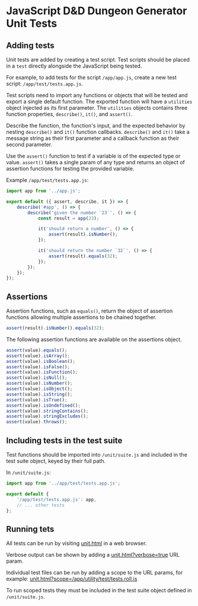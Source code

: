 # JavaScript D&D Dungeon Generator Unit Tests

## Adding tests

Unit tests are added by creating a test script. Test scripts should be placed
in a `test` directly alongside the JavaScript being tested.

For example, to add tests for the script `/app/app.js`, create a new test
script: `/app/test/tests.app.js`.

Test scripts need to import any functions or objects that will be tested and
export a single default function. The exported function will have a `utilities`
object injected as its first parameter. The `utilities` objects contains three
function properties, `describe()`, `it()`, and `assert()`.

Describe the function, the function's input, and the expected behavior by
nesting `describe()` and `it()` function callbacks. `describe()` and `it()`
take a message string as their first parameter and a callback function as their
second parameter.

Use the `assert()` function to test if a variable is of the expected type or
value. `assert()` takes a single param of any type and returns an object of
assertion functions for testing the provided variable.

Example `/app/test/tests.app.js`:

```js
import app from '../app.js';

export default ({ assert, describe, it }) => {
    describe('#app', () => {
        describe('given the number `23`', () => {
            const result = app(23);

            it('should return a number', () => {
                assert(result).isNumber();
            });

            it('should return the number `32`', () => {
                assert(result).equals(32);
            });
        });
    });
});
```

## Assertions

Assertion functions, such as `equals()`, return the object of assertion
functions allowing multiple assertions to be chained together.

```js
assert(result).isNumber().equals(32);
```

The following assertion functions are available on the assertions object.

```js
assert(value).equals();
assert(value).isArray();
assert(value).isBoolean();
assert(value).isFalse();
assert(value).isFunction();
assert(value).isNull();
assert(value).isNumber();
assert(value).isObject();
assert(value).isString();
assert(value).isTrue();
assert(value).isUndefined();
assert(value).stringContains();
assert(value).stringExcludes();
assert(value).throws();
```

## Including tests in the test suite

Test functions should be imported into `/unit/suite.js` and included in the
test suite object, keyed by their full path.

In `/unit/suite.js`:

```js
import app from '../app/test/tests.app.js';

export default {
    '/app/test/tests.app.js': app,
    // ... other tests
};
```

## Running tets

All tests can be run by visiting
[unit.html](https://apps.mysticwaffle.com/dnd-dungeon-generator/unit.html) in a
web browser.

Verbose output can be shown by adding a
[unit.html?verbose=true](https://apps.mysticwaffle.com/dnd-dungeon-generator/unit.html?verbose=true)
URL param.

Individual test files can be run by adding a scope to the URL params, for example:
[unit.html?scope=/app/utility/test/tests.roll.js](https://apps.mysticwaffle.com/dnd-dungeon-generator/unit.html?scope=/app/utility/test/tests.roll.js)

To run scoped tests they must be included in the test suite object defined in
`/unit/suite.js`.
